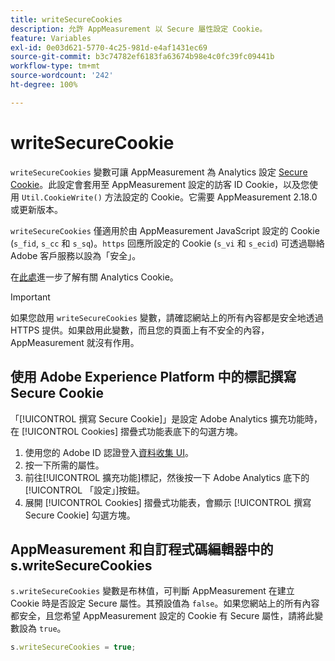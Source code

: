 ```yaml
---
title: writeSecureCookies
description: 允許 AppMeasurement 以 Secure 屬性設定 Cookie。
feature: Variables
exl-id: 0e03d621-5770-4c25-981d-e4af1431ec69
source-git-commit: b3c74782ef6183fa63674b98e4c0fc39fc09441b
workflow-type: tm+mt
source-wordcount: '242'
ht-degree: 100%

---
```


# writeSecureCookie

`writeSecureCookies` 變數可讓 AppMeasurement 為 Analytics 設定 [Secure Cookie](https://en.wikipedia.org/wiki/Secure_cookie)。此設定會套用至 AppMeasurement 設定的訪客 ID Cookie，以及您使用 `Util.CookieWrite()` 方法設定的 Cookie。它需要 AppMeasurement 2.18.0 或更新版本。

`writeSecureCookies` 僅適用於由 AppMeasurement JavaScript 設定的 Cookie (`s_fid`, `s_cc` 和 `s_sq`)。`https` 回應所設定的 Cookie (`s_vi` 和 `s_ecid`) 可透過聯絡 Adobe 客戶服務以設為「安全」。

在[此處](https://experienceleague.adobe.com/docs/core-services/interface/administration/ec-cookies/cookies-analytics.html)進一步了解有關 Analytics Cookie。

>[!IMPORTANT]
>
> 如果您啟用 `writeSecureCookies` 變數，請確認網站上的所有內容都是安全地透過 HTTPS 提供。如果啟用此變數，而且您的頁面上有不安全的內容，AppMeasurement 就沒有作用。

## 使用 Adobe Experience Platform 中的標記撰寫 Secure Cookie

「[!UICONTROL 撰寫 Secure Cookie]」是設定 Adobe Analytics 擴充功能時，在 [!UICONTROL Cookies] 摺疊式功能表底下的勾選方塊。

1. 使用您的 Adobe ID 認證登入[資料收集 UI](https://experience.adobe.com/data-collection)。
2. 按一下所需的屬性。
3. 前往[!UICONTROL 擴充功能]標記，然後按一下 Adobe Analytics 底下的[!UICONTROL 「設定」]按鈕。
4. 展開 [!UICONTROL Cookies] 摺疊式功能表，會顯示 [!UICONTROL 撰寫 Secure Cookie] 勾選方塊。

## AppMeasurement 和自訂程式碼編輯器中的 s.writeSecureCookies

`s.writeSecureCookies` 變數是布林值，可判斷 AppMeasurement 在建立 Cookie 時是否設定 Secure 屬性。其預設值為 `false`。如果您網站上的所有內容都安全，且您希望 AppMeasurement 設定的 Cookie 有 Secure 屬性，請將此變數設為 `true`。

```js
s.writeSecureCookies = true;
```
